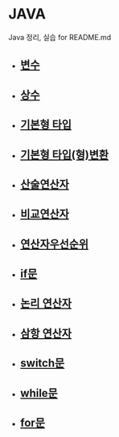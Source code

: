 # JAVA
Java 정리, 실습 for README.md

* ## [변수][https://github.com/Almondshin/CS_Interview/blob/main/%EB%B3%80%EC%88%98.md] 

[https://github.com/Almondshin/CS_Interview/blob/main/%EB%B3%80%EC%88%98.md]: https://github.com/Almondshin/CS_Interview/blob/main/%EB%B3%80%EC%88%98.md

* ## [상수][https://github.com/Almondshin/CS_Interview/blob/main/%EC%83%81%EC%88%98.md]

[https://github.com/Almondshin/CS_Interview/blob/main/%EC%83%81%EC%88%98.md]: https://github.com/Almondshin/CS_Interview/blob/main/%EC%83%81%EC%88%98.md

* ## [기본형 타입][https://github.com/Almondshin/CS_Interview/blob/main/%EA%B8%B0%EB%B3%B8%ED%98%95%ED%83%80%EC%9E%85.md]

[https://github.com/Almondshin/CS_Interview/blob/main/%EA%B8%B0%EB%B3%B8%ED%98%95%ED%83%80%EC%9E%85.md]: https://github.com/Almondshin/CS_Interview/blob/main/%EA%B8%B0%EB%B3%B8%ED%98%95%ED%83%80%EC%9E%85.md

* ## [기본형 타입(형)변환][https://github.com/Almondshin/CS_Interview/blob/main/%EA%B8%B0%EB%B3%B8%ED%98%95%20%ED%83%80%EC%9E%85(%ED%98%95)%EB%B3%80%ED%99%98.md]

[https://github.com/Almondshin/CS_Interview/blob/main/%EA%B8%B0%EB%B3%B8%ED%98%95%20%ED%83%80%EC%9E%85(%ED%98%95)%EB%B3%80%ED%99%98.md]: https://github.com/Almondshin/CS_Interview/blob/main/%EA%B8%B0%EB%B3%B8%ED%98%95%20%ED%83%80%EC%9E%85(%ED%98%95)%EB%B3%80%ED%99%98.md

* ## [산술연산자][https://github.com/Almondshin/CS_Interview/blob/main/%EC%82%B0%EC%88%A0%EC%97%B0%EC%82%B0%EC%9E%90.md]

[https://github.com/Almondshin/CS_Interview/blob/main/%EC%82%B0%EC%88%A0%EC%97%B0%EC%82%B0%EC%9E%90.md]: https://github.com/Almondshin/CS_Interview/blob/main/%EC%82%B0%EC%88%A0%EC%97%B0%EC%82%B0%EC%9E%90.md

* ## [비교연산자][https://github.com/Almondshin/CS_Interview/blob/main/%EB%B9%84%EA%B5%90%EC%97%B0%EC%82%B0%EC%9E%90.md]

[https://github.com/Almondshin/CS_Interview/blob/main/%EB%B9%84%EA%B5%90%EC%97%B0%EC%82%B0%EC%9E%90.md]: https://github.com/Almondshin/CS_Interview/blob/main/%EB%B9%84%EA%B5%90%EC%97%B0%EC%82%B0%EC%9E%90.md

* ## [연산자우선순위][https://github.com/Almondshin/CS_Interview/blob/main/%EC%97%B0%EC%82%B0%EC%9E%90%EC%9A%B0%EC%84%A0%EC%88%9C%EC%9C%84.md]

[https://github.com/Almondshin/CS_Interview/blob/main/%EC%97%B0%EC%82%B0%EC%9E%90%EC%9A%B0%EC%84%A0%EC%88%9C%EC%9C%84.md]: https://github.com/Almondshin/CS_Interview/blob/main/%EC%97%B0%EC%82%B0%EC%9E%90%EC%9A%B0%EC%84%A0%EC%88%9C%EC%9C%84.md

* ## [if문][https://github.com/Almondshin/Java/blob/main/if%EB%AC%B8.md]

[https://github.com/Almondshin/Java/blob/main/if%EB%AC%B8.md]: https://github.com/Almondshin/Java/blob/main/if%EB%AC%B8.md

* ## [논리 연산자][https://github.com/Almondshin/Java/blob/main/%EB%85%BC%EB%A6%AC%EC%97%B0%EC%82%B0%EC%9E%90.md]

[https://github.com/Almondshin/Java/blob/main/%EB%85%BC%EB%A6%AC%EC%97%B0%EC%82%B0%EC%9E%90.md]: https://github.com/Almondshin/Java/blob/main/%EB%85%BC%EB%A6%AC%EC%97%B0%EC%82%B0%EC%9E%90.md

* ## [삼항 연산자][https://github.com/Almondshin/Java/blob/main/%EC%82%BC%ED%95%AD%EC%97%B0%EC%82%B0%EC%9E%90.md]

[https://github.com/Almondshin/Java/blob/main/%EC%82%BC%ED%95%AD%EC%97%B0%EC%82%B0%EC%9E%90.md]: https://github.com/Almondshin/Java/blob/main/%EC%82%BC%ED%95%AD%EC%97%B0%EC%82%B0%EC%9E%90.md

* ## [switch문][https://github.com/Almondshin/Java/blob/main/switch%EB%AC%B8.md]

[https://github.com/Almondshin/Java/blob/main/switch%EB%AC%B8.md]: https://github.com/Almondshin/Java/blob/main/switch%EB%AC%B8.md

* ## [while문][https://github.com/Almondshin/Java/blob/main/while%EB%AC%B8.md]

[https://github.com/Almondshin/Java/blob/main/while%EB%AC%B8.md]: https://github.com/Almondshin/Java/blob/main/while%EB%AC%B8.md

* ## [for문][https://github.com/Almondshin/Java/blob/main/for%EB%AC%B8.md]

[https://github.com/Almondshin/Java/blob/main/for%EB%AC%B8.md]: https://github.com/Almondshin/Java/blob/main/for%EB%AC%B8.md






